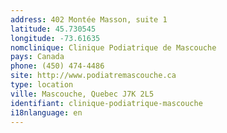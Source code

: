 ```yaml
---
address: 402 Montée Masson, suite 1
latitude: 45.730545
longitude: -73.61635
nomclinique: Clinique Podiatrique de Mascouche
pays: Canada
phone: (450) 474-4486
site: http://www.podiatremascouche.ca
type: location
ville: Mascouche, Quebec J7K 2L5
identifiant: clinique-podiatrique-mascouche
i18nlanguage: en
---
```


